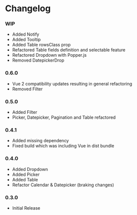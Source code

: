 # Changelog

### WIP

 - Added Notify
 - Added Tooltip
 - Added Table rowsClass prop
 - Refactored Table fields definition and selectable feature
 - Refactored Dropdown with Popper.js
 - Removed DatepickerDrop

### 0.6.0

 - Vue 2 compatibility updates resulting in general refactoring
 - Removed Filter

### 0.5.0

 - Added Filter
 - Picker, Datepicker, Pagination and Table refactored

### 0.4.1

 - Added missing dependency
 - Fixed build which was including Vue in dist bundle

### 0.4.0

 - Added Dropdown
 - Added Picker
 - Added Table
 - Refactor Calendar & Datepicker (braking changes)

### 0.3.0

 - Initial Release
